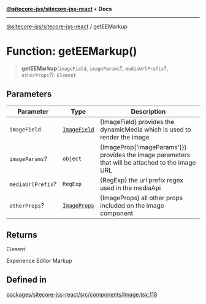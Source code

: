 [**@sitecore-jss/sitecore-jss-react**](../README.md) • **Docs**

***

[@sitecore-jss/sitecore-jss-react](../README.md) / getEEMarkup

# Function: getEEMarkup()

> **getEEMarkup**(`imageField`, `imageParams`?, `mediaUrlPrefix`?, `otherProps`?): `Element`

## Parameters

| Parameter | Type | Description |
| ------ | ------ | ------ |
| `imageField` | [`ImageField`](../interfaces/ImageField.md) | {ImageField} provides the dynamicMedia which is used to render the image |
| `imageParams`? | `object` | {ImageProp['imageParams']}} provides the image parameters that will be attached to the image URL |
| `mediaUrlPrefix`? | `RegExp` | {RegExp} the url prefix regex used in the mediaApi |
| `otherProps`? | [`ImageProps`](../interfaces/ImageProps.md) | {ImageProps} all other props included on the image component |

## Returns

`Element`

Experience Editor Markup

## Defined in

[packages/sitecore-jss-react/src/components/Image.tsx:118](https://github.com/Sitecore/jss/blob/fe1d78ae02ea5d97f1dff80e45e93416079d4dc7/packages/sitecore-jss-react/src/components/Image.tsx#L118)
